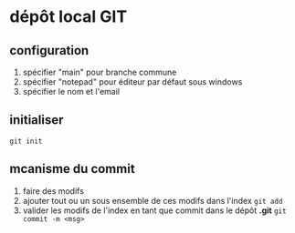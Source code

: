 # dépôt local GIT

## configuration

1. spécifier "main" pour branche commune
2. spécifier "notepad" pour éditeur par défaut sous windows
3. spécifier le nom et l'email 

## initialiser

`git init`

## mcanisme du commit

1. faire des modifs
2. ajouter tout ou un sous ensemble de ces modifs dans l'index `git add`
3. valider les modifs de l'index en tant que commit dans le dépôt **.git** `git commit -m <msg>`